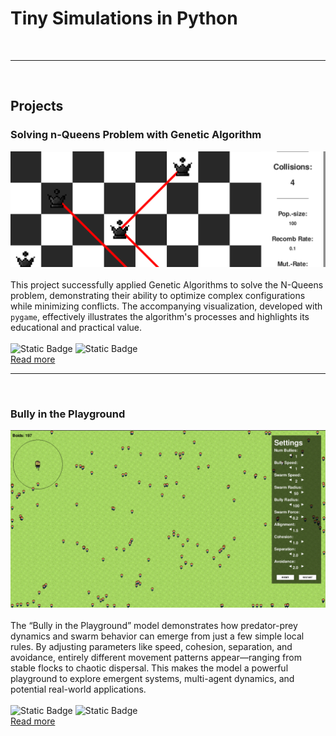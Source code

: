 # Tiny Simulations in Python

<br>

***

<br>

## Projects

### Solving n-Queens Problem with Genetic Algorithm
![Thumbnail](/assets/nqueens/pictures/8queens_banner.png)<br><br>
This project successfully applied Genetic Algorithms to solve the N-Queens problem, demonstrating their ability to optimize complex configurations while minimizing conflicts. The accompanying visualization, developed with `pygame`, effectively illustrates the algorithm's processes and highlights its educational and practical value. <br><br>
![Static Badge](https://img.shields.io/badge/Optimization-blue) ![Static Badge](https://img.shields.io/badge/Data_Visualization-blue)<br>
[Read more](/assets/nqueens/text/nqueens.html)

***

<br>

### Bully in the Playground
![Thumbnail](/assets/bully_in_the_playground/pictures/banner.png)<br><br>
The “Bully in the Playground” model demonstrates how predator-prey dynamics and swarm behavior can emerge from just a few simple local rules. By adjusting parameters like speed, cohesion, separation, and avoidance, entirely different movement patterns appear—ranging from stable flocks to chaotic dispersal. This makes the model a powerful playground to explore emergent systems, multi-agent dynamics, and potential real-world applications.<br><br>
![Static Badge](https://img.shields.io/badge/Simulation-blue) ![Static Badge](https://img.shields.io/badge/Visualization-blue)<br>
[Read more](/assets/bully_in_the_playground/text/bitp.html)

<br>